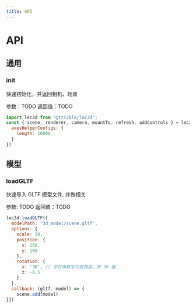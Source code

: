 ```yaml
---
title: API
---
```


# API

## 通用

### init

快速初始化，并返回相机、场景

参数：TODO
返回值：TODO

```js
import lec3d from "@trickle/lec3d";
const { scene, renderer, camera, mountTo, refresh, addControls } = lec3d.init({
  axesHelperConfigs: {
    length: 10000
  }
})
```


## 模型

### loadGLTF

快速导入 GLTF 模型文件, 并做相关

参数: TODO
返回值：TODO

```js
lec3d.loadGLTF({ 
  modelPath: '3d_model/scene.gltf', 
  options: {
    scale: 30,
    position: {
      x: 100,
      y: 100
    },
    rotation: {
      x: '30', // 字符串数字代表角度，即 30 度
      z: -0.5
    },
  }, 
  callback: (gltf, model) => {
    scene.add(model)
}})
```




